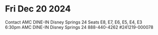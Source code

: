 # Fri Dec 20 2024

Contact AMC DINE-IN Disney Springs 24
Seats E8, E7, E6, E5, E4, E3
6:30pm
AMC DINE-IN Disney Springs 24
888-440-4262
#241219-000078

